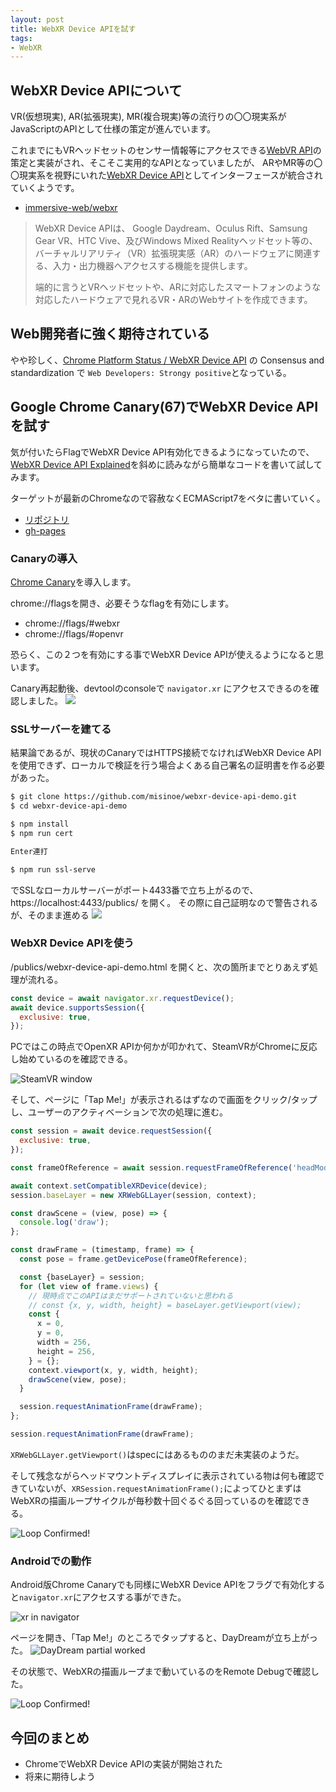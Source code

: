 ```yaml
---
layout: post
title: WebXR Device APIを試す
tags:
- WebXR
---
```


## WebXR Device APIについて

VR(仮想現実), AR(拡張現実), MR(複合現実)等の流行りの〇〇現実系がJavaScriptのAPIとして仕様の策定が進んでいます。

これまでにもVRヘッドセットのセンサー情報等にアクセスできる[WebVR API](https://developer.mozilla.org/ja/docs/Web/API/WebVR_API)の策定と実装がされ、そこそこ実用的なAPIとなっていましたが、
ARやMR等の〇〇現実系を視野にいれた[WebXR Device API](https://immersive-web.github.io/webxr/spec/latest/)としてインターフェースが統合されていくようです。


* [immersive-web/webxr](https://github.com/immersive-web/webxr/blob/master/explainer.md)

> WebXR Device APIは、
> Google Daydream、Oculus Rift、Samsung Gear VR、HTC Vive、及びWindows Mixed Realityヘッドセット等の、バーチャルリアリティ（VR）拡張現実感（AR）のハードウェアに関連する、入力・出力機器へアクセスする機能を提供します。
>
> 端的に言うとVRヘッドセットや、ARに対応したスマートフォンのような対応したハードウェアで見れるVR・ARのWebサイトを作成できます。

## Web開発者に強く期待されている

やや珍しく、[Chrome Platform Status / WebXR Device API](https://www.chromestatus.com/features/5680169905815552) の Consensus and standardization で `Web Developers: Strongy positive`となっている。


## Google Chrome Canary(67)でWebXR Device APIを試す

気が付いたらFlagでWebXR Device API有効化できるようになっていたので、[WebXR Device API Explained](https://github.com/immersive-web/webxr/blob/master/explainer.md)を斜めに読みながら簡単なコードを書いて試してみます。

ターゲットが最新のChromeなので容赦なくECMAScript7をベタに書いていく。

* [リポジトリ](https://github.com/misinoe/webxr-device-api-demo)
* [gh-pages](https://misinoe.github.io/webxr-device-api-demo/publics/webxr-device-api-demo.html)


### Canaryの導入

[Chrome Canary](https://www.google.co.jp/chrome/browser/canary.html)を導入します。

chrome://flagsを開き、必要そうなflagを有効にします。

* chrome://flags/#webxr
* chrome://flags/#openvr

恐らく、この２つを有効にする事でWebXR Device APIが使えるようになると思います。

Canary再起動後、devtoolのconsoleで `navigator.xr` にアクセスできるのを確認しました。
![](../images/20180310/image03.png)

### SSLサーバーを建てる

結果論であるが、現状のCanaryではHTTPS接続でなければWebXR Device APIを使用できず、ローカルで検証を行う場合よくある自己署名の証明書を作る必要があった。

```sh
$ git clone https://github.com/misinoe/webxr-device-api-demo.git
$ cd webxr-device-api-demo

$ npm install
$ npm run cert

Enter連打

$ npm run ssl-serve
```

でSSLなローカルサーバーがポート4433番で立ち上がるので、https://localhost:4433/publics/ を開く。
その際に自己証明なので警告されるが、そのまま進める
![](../images/20180310/image04.png)

### WebXR Device APIを使う

/publics/webxr-device-api-demo.html を開くと、次の箇所までとりあえず処理が流れる。

```js
const device = await navigator.xr.requestDevice();
await device.supportsSession({
  exclusive: true,
});
```

PCではこの時点でOpenXR APIか何かが叩かれて、SteamVRがChromeに反応し始めているのを確認できる。

![SteamVR window](../images/20180310/image05.png)


そして、ページに「Tap Me!」が表示されるはずなので画面をクリック/タップし、ユーザーのアクティベーションで次の処理に進む。

```js
const session = await device.requestSession({
  exclusive: true,
});

const frameOfReference = await session.requestFrameOfReference('headModel');

await context.setCompatibleXRDevice(device);
session.baseLayer = new XRWebGLLayer(session, context);

const drawScene = (view, pose) => {
  console.log('draw');
};

const drawFrame = (timestamp, frame) => {
  const pose = frame.getDevicePose(frameOfReference);

  const {baseLayer} = session;
  for (let view of frame.views) {
    // 現時点でこのAPIはまだサポートされていないと思われる
    // const {x, y, width, height} = baseLayer.getViewport(view);
    const {
      x = 0,
      y = 0,
      width = 256,
      height = 256,
    } = {};
    context.viewport(x, y, width, height);
    drawScene(view, pose);
  }

  session.requestAnimationFrame(drawFrame);
};

session.requestAnimationFrame(drawFrame);
```

`XRWebGLLayer.getViewport()`はspecにはあるもののまだ未実装のようだ。

そして残念ながらヘッドマウントディスプレイに表示されている物は何も確認できていないが、`XRSession.requestAnimationFrame();`によってひとまずはWebXRの描画ループサイクルが毎秒数十回ぐるぐる回っているのを確認できる。

![Loop Confirmed!](../images/20180310/image07.png)


### Androidでの動作

Android版Chrome Canaryでも同様にWebXR Device APIをフラグで有効化すると`navigator.xr`にアクセスする事ができた。

![xr in navigator](../images/20180310/image09.png)

ページを開き、「Tap Me!」のところでタップすると、DayDreamが立ち上がった。
![DayDream partial worked](../images/20180310/image10.png)


その状態で、WebXRの描画ループまで動いているのをRemote Debugで確認した。

![Loop Confirmed!](../images/20180310/image11.png)

## 今回のまとめ

* ChromeでWebXR Device APIの実装が開始された
* 将来に期待しよう
